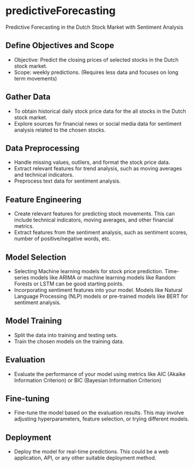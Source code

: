 # predictiveForecasting
Predictive Forecasting in the Dutch Stock Market with Sentiment Analysis

## Define Objectives and Scope
- Objective: Predict the closing prices of selected stocks in the Dutch stock market.
- Scope: weekly predictions. (Requires less data and focuses on long term movements)

## Gather Data
- To obtain historical daily stock price data for the all stocks in the Dutch stock market.
- Explore sources for financial news or social media data for sentiment analysis related to the chosen stocks.

## Data Preprocessing
- Handle missing values, outliers, and format the stock price data.
- Extract relevant features for trend analysis, such as moving averages and technical indicators.
- Preprocess text data for sentiment analysis.

## Feature Engineering
- Create relevant features for predicting stock movements. This can include technical indicators, moving averages, and other financial metrics.
- Extract features from the sentiment analysis, such as sentiment scores, number of positive/negative words, etc.

## Model Selection
- Selecting Machine learning models for stock price prediction. Time-series models like ARIMA or machine learning models like Random Forests or LSTM can be good starting points.
- Incorporating sentiment features into your model. Models like Natural Language Processing (NLP) models or pre-trained models like BERT for sentiment analysis.

## Model Training
- Split the data into training and testing sets.
- Train the chosen models on the training data.

## Evaluation
- Evaluate the performance of your model using metrics like AIC (Akaike Information Criterion) or BIC (Bayesian Information Criterion)

## Fine-tuning
- Fine-tune the model based on the evaluation results. This may involve adjusting hyperparameters, feature selection, or trying different models.

## Deployment
- Deploy the model for real-time predictions. This could be a web application, API, or any other suitable deployment method.


